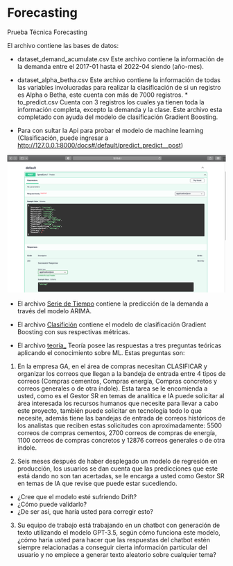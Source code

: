 # Forecasting
Prueba Técnica Forecasting

El archivo contiene las bases de datos:

 * dataset_demand_acumulate.csv  Este archivo contiene la información de la demanda entre el 2017-01 hasta el 2022-04 siendo (año-mes).

 * dataset_alpha_betha.csv Este archivo contiene la información de todas las variables involucradas para realizar la clasificación de si un registro es Alpha o Betha, este cuenta con más de 7000 registros. * to_predict.csv  Cuenta con 3 registros los cuales ya tienen toda la información completa, excepto la demanda y la clase. Este archivo esta completado con ayuda del modelo de clasificación Gradient Boosting.

 * Para con sultar la Api para probar el modelo de machine learning (Clasificación, puede ingresar a http://127.0.0.1:8000/docs#/default/predict_predict__post)

 ![FastApi](/Screen%20Shot%202024-07-26%20at%208.23.17%20PM.png)
 

 * El archivo  [Serie de Tiempo](/Serie%20de%20Tiempo.ipynb) contiene la predicción de la demanda a través del modelo ARIMA. 

 * El archivo  [Clasifición](/Clasificaci%C3%B3n.ipynb) contiene el modelo de clasificación Gradient Boosting con sus respectivas métricas.

 * El archivo [teoría_](/teoria_.pdf) Teoría posee las respuestas a tres preguntas teóricas aplicando el conocimiento sobre ML. Estas preguntas son:

 1. En la empresa GA, en el área de compras necesitan CLASIFICAR y organizar los correos que llegan a la bandeja de entrada entre 4 tipos de correos (Compras cementos, Compras energía, Compras concretos y correos generales o de otra índole). Esta tarea se le encomienda a usted, como es el Gestor SR en temas de analítica e IA puede solicitar al área interesada los recursos humanos que necesite para llevar a cabo este proyecto, también puede solicitar en tecnología todo lo que necesite, además tiene las bandejas de entrada de correos históricos de los analistas que reciben estas solicitudes con aproximadamente: 5500 correos de compras cementos, 2700 correos de compras de energía, 1100 correos de compras concretos y 12876 correos generales o de otra índole.

 2. Seis meses después de haber desplegado un modelo de regresión en producción, los usuarios se dan cuenta que las predicciones que este está dando no son tan acertadas, se le encarga a usted como Gestor SR en temas de IA que revise que puede estar sucediendo.
 * ¿Cree que el modelo esté sufriendo Drift?
 * ¿Cómo puede validarlo?
 * ¿De ser así, que haría usted para corregir esto?

 3. Su equipo de trabajo está trabajando en un chatbot con generación de texto utilizando el modelo GPT-3.5, según cómo funciona este modelo, ¿cómo haría usted para hacer que las respuestas del chatbot estén siempre relacionadas a conseguir cierta información particular del usuario y no empiece a generar texto aleatorio sobre cualquier tema?
 

